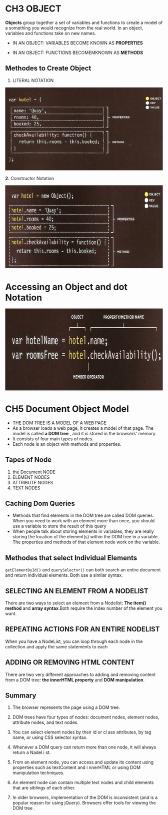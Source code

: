 # CH3 OBJECT
**Objects** group together a set of variables and functions to create a model of a something you would recognize from the real world. In an object, variables and functions take on new names.

* IN AN OBJECT: VARIABLES BECOME KNOWN AS **PROPERTIES**

* IN AN OBJECT: FUNCTIONS BECOMEMKNOWN AS **METHODS**

## Methodes to Create Object

1. LITERAL NOTATION

![check](./image/uu.png)

**2.** Constructor Notation 

![check](./image/g.png)

# Accessing an Object and dot Notation

![check](./image/h.png)

# CH5 Document Object Model

* THE DOM TREE IS A MODEL OF A WEB PAGE
* As a browser loads a web page, it creates a model of that page. The model is called **a DOM tree** , and it is stored in the browsers' memory.
* It consists of four main types of nodes.
* Each node is an object with methods and properties.

## Tapes of Node
1. the Document NODE
2. ELEMENT NODES
3. ATTRIBUTE NODES
4. TEXT NODES

## Caching Dom Queries 

* Methods that find elements in the DOM tree are called DOM queries. When you need to work with an element more than once, you should use a variable to store the result of this query
* When people talk about storing elements in variables, they are really storing the location of the element(s) within the DOM tree in a variable. The properties and methods of that element node work on the variable.

## Methodes that select Individual Elements 
```getElementById()``` and ```querySelector()``` can both search an entire document and return individual elements. Both use a similar syntax.

## SELECTING AN ELEMENT FROM A NODELIST
There are two ways to select an element from a Nodelist: **The item() method** and **array syntax**.Both require the index number of the element you want.

## REPEATING ACTIONS FOR AN ENTIRE NODELIST
When you have a NodeList, you can loop through each node in the collection and apply the same statements to each

## ADDING OR REMOVING HTML CONTENT 
There are two very different approaches to adding and removing content from a DOM tree: **the innerHTML property** and **DOM manipulation**.


## Summary
1. The browser represents the page using a DOM tree.

2. DOM trees have four types of nodes: document nodes, element nodes, attribute nodes, and text nodes.

3. You can select element nodes by their id or cl ass attributes, by tag name, or using CSS selector syntax.

4. Whenever a DOM query can return more than one node, it will always return a Nadel i st.

5. From an element node, you can access and update its content using properties such as textContent and i nnerHTML or using DOM manipulation techniques.

6. An element node can contain multiple text nodes and child elements that are siblings of each other.

7. In older browsers, implementation of the DOM is inconsistent (and is a popular reason for using jQuery). Browsers offer tools for viewing the DOM tree .